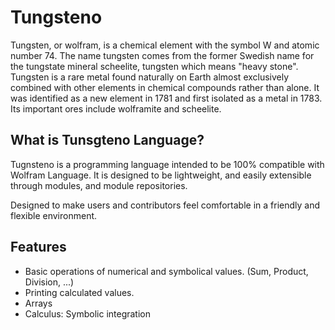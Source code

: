 # Tungsteno

Tungsten, or wolfram, is a chemical element with the symbol W and atomic number 74. The name tungsten comes from the former Swedish name for the tungstate mineral scheelite, tungsten which means "heavy stone". Tungsten is a rare metal found naturally on Earth almost exclusively combined with other elements in chemical compounds rather than alone. It was identified as a new element in 1781 and first isolated as a metal in 1783. Its important ores include wolframite and scheelite.

## What is Tunsgteno Language?

Tugnsteno is a programming language intended to be 100% compatible with Wolfram Language. It is designed to be lightweight, and easily extensible through modules, and module repositories.

Designed to make users and contributors feel comfortable in a friendly and flexible environment.

## Features
- Basic operations of numerical and symbolical values. (Sum, Product, Division, ...)
- Printing calculated values.
- Arrays
- Calculus: Symbolic integration